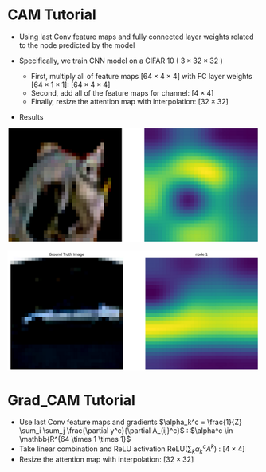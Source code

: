 # CAM Tutorial 

- Using last Conv feature maps and fully connected layer weights related to the node predicted by the model

- Specifically, we train CNN model on a CIFAR $10$ ( $3 \times 32 \times 32$ )
  - First, multiply all of feature maps $[64 \times 4 \times 4]$ with FC layer weights $[64 \times 1 \times 1]$: $[64 \times 4 \times 4]$
  - Second, add all of the feature maps for channel: $[4 \times 4]$
  - Finally, resize the attention map with interpolation: $[32 \times 32]$ 
  
 
- Results

<p align="center">
<img src='./result3.png'>
</p>

<p align="center">
<img src='./result2.png'>
</p>


# Grad_CAM Tutorial

- Use last Conv feature maps and gradients $\alpha_k^c = \frac{1}{Z} \sum_i \sum_j \frac{\partial y^c}{\partial A_{ij}^c}$ : $\alpha^c \in \mathbb{R^{64 \times 1 \times 1}$
- Take linear combination and ReLU activation $\text{ReLU} (\sum_k \alpha_k^c A^k)$ : $[4 \times 4]$
- Resize the attention map with interpolation: $[32 \times 32]$ 

